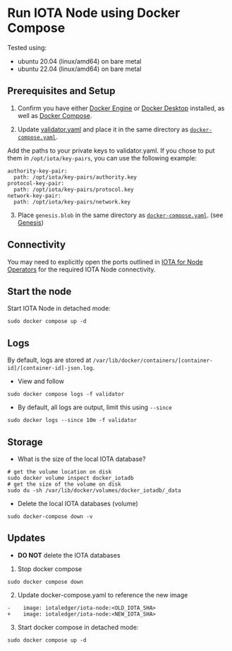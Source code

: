 # Run IOTA Node using Docker Compose

Tested using:

- ubuntu 20.04 (linux/amd64) on bare metal
- ubuntu 22.04 (linux/amd64) on bare metal

## Prerequisites and Setup

1. Confirm you have either [Docker Engine](https://docs.docker.com/engine/install/) or [Docker Desktop](https://docs.docker.com/desktop/install/linux-install/) installed, as well as [Docker Compose](https://github.com/docker/compose#linux).

2. Update [validator.yaml](../config/validator.yaml) and place it in the same directory as [`docker-compose.yaml`](https://github.com/iotaledger/iota/blob/testnet/nre/docker/docker-compose.yaml).

Add the paths to your private keys to validator.yaml. If you chose to put them in `/opt/iota/key-pairs`, you can use the following example:

```
authority-key-pair:
  path: /opt/iota/key-pairs/authority.key
protocol-key-pair: 
  path: /opt/iota/key-pairs/protocol.key
network-key-pair: 
  path: /opt/iota/key-pairs/network.key
```

3. Place `genesis.blob` in the same directory as [`docker-compose.yaml`](https://github.com/iotaledger/iota/blob/testnet/nre/docker/docker-compose.yaml). (see [Genesis](https://docs.iota.org/operator/genesis))

## Connectivity

You may need to explicitly open the ports outlined in [IOTA for Node Operators](../validator-tasks#connectivity) for the required IOTA Node connectivity.

## Start the node

Start IOTA Node in detached mode:

`sudo docker compose up -d`

## Logs

By default, logs are stored at `/var/lib/docker/containers/[container-id]/[container-id]-json.log`.

- View and follow

```shell
sudo docker compose logs -f validator
```

- By default, all logs are output, limit this using `--since`

```shell
sudo docker logs --since 10m -f validator
```

## Storage

- What is the size of the local IOTA database?

```shell
# get the volume location on disk
sudo docker volume inspect docker_iotadb
# get the size of the volume on disk
sudo du -sh /var/lib/docker/volumes/docker_iotadb/_data
```

- Delete the local IOTA databases (volume)

```shell
sudo docker-compose down -v
```

## Updates

- **DO NOT** delete the IOTA databases

1. Stop docker compose

```shell
sudo docker compose down
```

2. Update docker-compose.yaml to reference the new image

```
-    image: iotaledger/iota-node:<OLD_IOTA_SHA>
+    image: iotaledger/iota-node:<NEW_IOTA_SHA>
```

3. Start docker compose in detached mode:

```shell
sudo docker compose up -d
```
